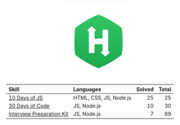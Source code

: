 <p align="center">
  <a href="https://www.hackerrank.com/">
    <img src="./images/HackerRank_logo.png" width="200">
  </a>
</p>

| Skill                                                            | Languages              | Solved | Total |
| :--------------------------------------------------------------- | :--------------------- | -----: | ----: |
| [10 Days of JS](./skills/10-days-of-js/)                         | HTML, CSS, JS, Node.js |     25 |    25 |
| [30 Days of Code](./skills/30-days-of-code/)                     | JS, Node.js            |     10 |    30 |
| [Interview Preparation Kit](./skills/interview-preparation-kit/) | JS, Node.js            |      7 |    69 |

